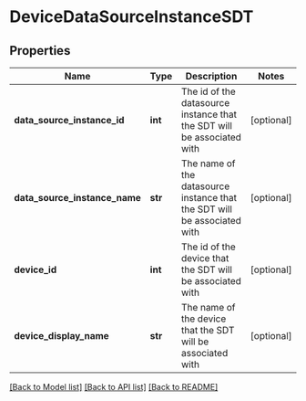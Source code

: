 # DeviceDataSourceInstanceSDT

## Properties
Name | Type | Description | Notes
------------ | ------------- | ------------- | -------------
**data_source_instance_id** | **int** | The id of the datasource instance that the SDT will be associated with | [optional] 
**data_source_instance_name** | **str** | The name of the datasource instance that the SDT will be associated with | [optional] 
**device_id** | **int** | The id of the device that the SDT will be associated with | [optional] 
**device_display_name** | **str** | The name of the device that the SDT will be associated with | [optional] 

[[Back to Model list]](../README.md#documentation-for-models) [[Back to API list]](../README.md#documentation-for-api-endpoints) [[Back to README]](../README.md)

